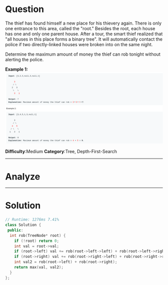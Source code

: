 
# Question

The thief has found himself a new place for his thievery again. There is only one entrance to this area, called the "root." Besides the root, each house has one and only one parent house. After a tour, the smart thief realized that "all houses in this place forms a binary tree". It will automatically contact the police if two directly-linked houses were broken into on the same night.

Determine the maximum amount of money the thief can rob tonight without alerting the police.

**Example 1:**
![](/images/in-post/2019-01-14-Leetcode-337-House-Robber-III/2019-01-14-14-27-51.png)

**Difficulty**:Medium
**Category**:Tree, Depth-First-Search


------------

# Analyze

------------

# Solution


```cpp
// Runtime: 1276ms 7.41%
class Solution {
 public:
  int rob(TreeNode* root) {
    if (!root) return 0;
    int val = root->val;
    if (root->left) val += rob(root->left->left) + rob(root->left->right);
    if (root->right) val += rob(root->right->left) + rob(root->right->right);
    int val2 = rob(root->left) + rob(root->right);
    return max(val, val2);
  }
};
```

